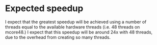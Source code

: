 # Expected speedup
I expect that the greatest speedup will be achieved using a number of threads equal to the available hardware threads (i.e. 48 threads on mcore48.) I expect that this speedup will be around 24x with 48 threads, due to the overhead from creating so many threads. 
